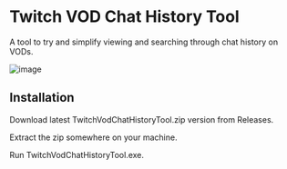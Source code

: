 # Twitch VOD Chat History Tool

A tool to try and simplify viewing and searching through chat history on VODs.

![image](https://user-images.githubusercontent.com/50642352/138581062-a4f96732-ba32-4a61-8ca2-6e9fa64f3df3.png)

## Installation
Download latest TwitchVodChatHistoryTool.zip version from Releases.

Extract the zip somewhere on your machine.

Run TwitchVodChatHistoryTool.exe.

